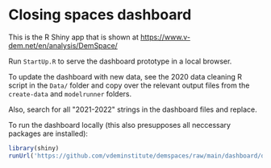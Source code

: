 Closing spaces dashboard
========================

This is the R Shiny app that is shown at https://www.v-dem.net/en/analysis/DemSpace/

Run `StartUp.R` to serve the dashboard prototype in a local browser. 

To update the dashboard with new data, see the 2020 data cleaning R script in the `Data/` folder and copy over the relevant output files from the `create-data` and `modelrunner` folders. 

Also, search for all "2021-2022" strings in the dashboard files and replace.


To run the dashboard locally (this also presupposes all neccessary packages are installed):

```r
library(shiny)
runUrl('https://github.com/vdeminstitute/demspaces/raw/main/dashboard/demspaces-dashboard.tar.gz')
```
